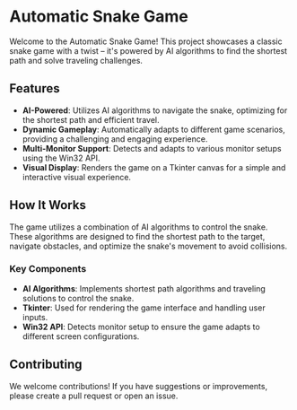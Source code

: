 

# Automatic Snake Game

Welcome to the Automatic Snake Game! This project showcases a classic snake game with a twist – it's powered by AI algorithms to find the shortest path and solve traveling challenges. 

## Features

- **AI-Powered**: Utilizes AI algorithms to navigate the snake, optimizing for the shortest path and efficient travel.
- **Dynamic Gameplay**: Automatically adapts to different game scenarios, providing a challenging and engaging experience.
- **Multi-Monitor Support**: Detects and adapts to various monitor setups using the Win32 API.
- **Visual Display**: Renders the game on a Tkinter canvas for a simple and interactive visual experience.



## How It Works

The game utilizes a combination of AI algorithms to control the snake. These algorithms are designed to find the shortest path to the target, navigate obstacles, and optimize the snake's movement to avoid collisions.

### Key Components

- **AI Algorithms**: Implements shortest path algorithms and traveling solutions to control the snake.
- **Tkinter**: Used for rendering the game interface and handling user inputs.
- **Win32 API**: Detects monitor setup to ensure the game adapts to different screen configurations.



## Contributing

We welcome contributions! If you have suggestions or improvements, please create a pull request or open an issue.

